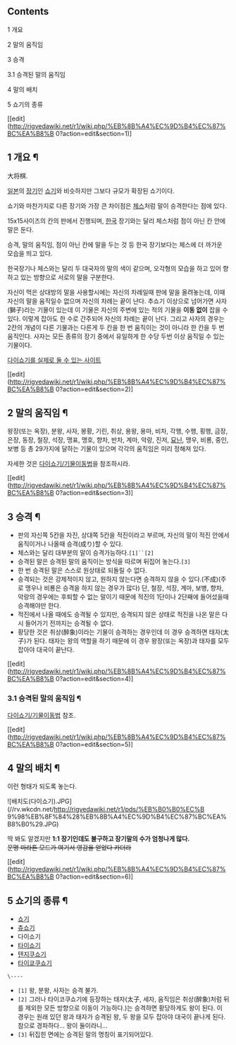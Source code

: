 ## Contents

    

1 개요

2 말의 움직임

3 승격

    

3.1 승격된 말의 움직임

4 말의 배치

5 쇼기의 종류

[[edit](http://rigvedawiki.net/r1/wiki.php/%EB%8B%A4%EC%9D%B4%EC%87%BC%EA%B8%B
0?action=edit&section=1)]

## 1 개요 ¶

大将棋.

  

[일본](%EC%9D%BC%EB%B3%B8.md)의 [장기](%EC%9E%A5%EA%B8%B0.md)인
[쇼기](%EC%87%BC%EA%B8%B0.md)와 비슷하지만 그보다 규모가 확장된 쇼기이다.

  

쇼기와 마찬가지로 다른 장기와 가장 큰 차이점은 [체스](%EC%B2%B4%EC%8A%A4.md)처럼 말이 승격한다는 점에 있다.

  

15x15사이즈의 칸의 판에서 진행되며, [한국](%ED%95%9C%EA%B5%AD.md) 장기와는 달리 체스처럼 점이 아닌 칸 안에
말은 둔다.

  

승격, 말의 움직임, 점이 아닌 칸에 말을 두는 것 등 한국 장기보다는 체스에 더 까가운 모습을 띄고 있다.

  

한국장기나 체스와는 달리 두 대국자의 말의 색이 같으며, 오각형의 모습을 하고 있어 향하고 있는 방향으로 서로의 말을 구분한다.

  

자신이 먹은 상대방의 말을 사용할시에는 자신의 차례일때 판에 말을 올려놓는데, 이때 자신의 말을 움직일수 없으며 자신의 차례는 끝이 난다.
추쇼기 이상으로 넘어가면 사자(獅子)라는 기물이 있는데 이 기물은 자신의 주변에 있는 적의 기물을 **이동 없이** 잡을 수 있다. 이렇게
잡아도 한 수로 간주되어 자신의 차례는 끝이 난다. 그리고 사자의 경우는 2칸의 개념이 다른 기물과는 다른게 두 칸을 한 번 움직이는 것이
아니라 한 칸을 두 번 움직인다. 사자는 모든 종류의 장기 중에서 유일하게 한 수당 두번 이상 움직일 수 있는 기물이다.

  

[다이쇼기를 실제로 둘 수 있는 사이트](http://sdin.jp/browser/board/daishogi/)

[[edit](http://rigvedawiki.net/r1/wiki.php/%EB%8B%A4%EC%9D%B4%EC%87%BC%EA%B8%B
0?action=edit&section=2)]

## 2 말의 움직임 ¶

왕장(또는 옥장), 분왕, 사자, 봉황, 기린, 취상, 용왕, 용마, 비차, 각행, 수행, 횡행, 금장, 은장, 동장, 철장, 석장, 맹표,
맹호, 향차, 반차, 계마, 악랑, 진저, [묘닌](%EC%BF%A0%EB%85%B8%EC%9D%B4%EC%B9%98.md), 맹우,
비룡, 중인, 보병 등 총 29가지에 달하는 기물이 있으며 각각의 움직임은 미리 정해져 있다.

  

자세한 것은 [다이쇼기/기물이동법](%EB%8B%A4%EC%9D%B4%EC%87%BC%EA%B8%B0/%EA%B8%B0%EB%AC%BC%EC%9D%B4%EB%8F%99%EB%B2%95.md)을 참조하시라.

[[edit](http://rigvedawiki.net/r1/wiki.php/%EB%8B%A4%EC%9D%B4%EC%87%BC%EA%B8%B
0?action=edit&section=3)]

## 3 승격 ¶

  * 판의 자신쪽 5칸을 자진, 상대쪽 5칸을 적진이라고 부르며, 자신의 말이 적진 안에서 움직이거나 나올때 승격(成り)할 수 있다. 
  * 체스와는 달리 대부분의 말이 승격가능하다.`[1]``[2]`
  * 승격된 말은 승격된 말의 움직이는 방식을 따르며 뒤집어 놓는다.`[3]`
  * 한 번 승격된 말은 스스로 원상태로 되돌릴 수 없다.
  * 승격되는 것은 강제적이지 않고, 원하지 않는다면 승격하지 않을 수 있다.(不成)(주로 맹우나 비룡은 승격을 하지 않는 경우가 많다) 단, 철장, 석장, 계마, 보병, 향차, 악랑의 경우에는 후퇴할 수 없는 말이기 때문에 적진의 1단이나 2단째에 들어섰을때 승격해야만 한다.
  * 적진에서 나올 때에도 승격될 수 있지만, 승격되지 않은 상태로 적진을 나온 말은 다시 들어가기 전까지는 승격될 수 없다.
  * 황당한 것은 취상(醉象)이라는 기물이 승격하는 경우인데 이 경우 승격하면 태자(太子)가 된다. 태자는 왕의 역할을 하기 때문에 이 경우 왕장(또는 옥장)과 태자를 모두 잡아야 대국이 끝난다.  

[[edit](http://rigvedawiki.net/r1/wiki.php/%EB%8B%A4%EC%9D%B4%EC%87%BC%EA%B8%B
0?action=edit&section=4)]

### 3.1 승격된 말의 움직임 ¶

[다이쇼기/기물이동법](%EB%8B%A4%EC%9D%B4%EC%87%BC%EA%B8%B0/%EA%B8%B0%EB%AC%BC%EC%9D%B4%EB%8F%99%EB%B2%95.md) 참조.

[[edit](http://rigvedawiki.net/r1/wiki.php/%EB%8B%A4%EC%9D%B4%EC%87%BC%EA%B8%B
0?action=edit&section=5)]

## 4 말의 배치 ¶

이런 형태가 되도록 놓는다.  

![배치도\(다이쇼기\).JPG](//rv.wkcdn.net/http://rigvedawiki.net/r1/pds/%EB%B0%B0%EC%B
9%98%EB%8F%84%28%EB%8B%A4%EC%9D%B4%EC%87%BC%EA%B8%B0%29.JPG)

  

딱 봐도 알겠지만 **1:1 장기인데도 불구하고 장기말의 수가 엄청나게 많다.**  
<del>문명 마라톤 모드가 여기서 영감을 얻었다 카더라</del>

  

[[edit](http://rigvedawiki.net/r1/wiki.php/%EB%8B%A4%EC%9D%B4%EC%87%BC%EA%B8%B
0?action=edit&section=6)]

## 5 쇼기의 종류 ¶

  

  * [쇼기](%EC%87%BC%EA%B8%B0.md)
  * [츄쇼기](%EC%B8%84%EC%87%BC%EA%B8%B0.md)
  * 다이쇼기
  * [타이쇼기](%ED%83%80%EC%9D%B4%EC%87%BC%EA%B8%B0.md)
  * [텐지쿠쇼기](%ED%85%90%EC%A7%80%EC%BF%A0%EC%87%BC%EA%B8%B0.md)
  * [타이쿄쿠쇼기](%ED%83%80%EC%9D%B4%EC%BF%84%EC%BF%A0%EC%87%BC%EA%B8%B0.md)  

`\----`

  * `[1]` 왕, 분왕, 사자는 승격 불가.
  * `[2]` 그러나 타이코쿠쇼기에 등장하는 태자(太子, 세자, 움직임은 취상(醉象)처럼 뒤를 제외한 모든 방향으로 이동이 가능하다.)는 승격하면 황당하게도 왕이 된다. 이 경우는 원래 있던 왕과 태자가 승격된 왕, 두 왕을 모두 잡아야 대국이 끝나게 된다. 참으로 경파하다... 왕이 둘이라니...
  * `[3]` 뒤집힌 면에는 승격된 말의 명칭이 표기되어있다.

